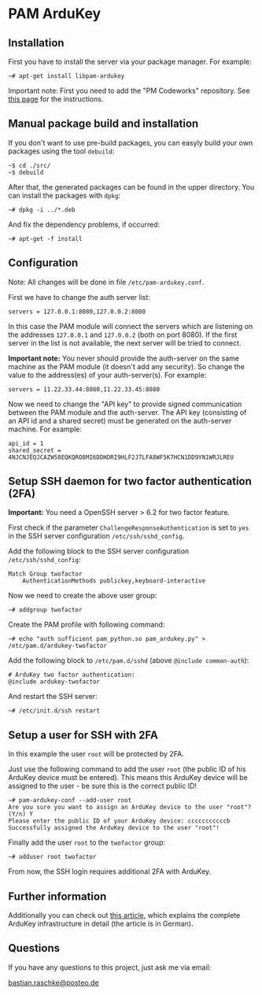 # PAM ArduKey

## Installation

First you have to install the server via your package manager. For example:

    ~# apt-get install libpam-ardukey

Important note: First you need to add the "PM Codeworks" repository. See [this page](http://www.pm-codeworks.de/repository.html) for the instructions.

## Manual package build and installation

If you don't want to use pre-build packages, you can easyly build your own packages using the tool `debuild`:

    ~$ cd ./src/
    ~$ debuild

After that, the generated packages can be found in the upper directory. You can install the packages with `dpkg`:

    ~# dpkg -i ../*.deb

And fix the dependency problems, if occurred:

    ~# apt-get -f install

## Configuration

Note: All changes will be done in file `/etc/pam-ardukey.conf`.

First we have to change the auth server list:

    servers = 127.0.0.1:8080,127.0.0.2:8080

In this case the PAM module will connect the servers which are listening on the addresses `127.0.0.1` and `127.0.0.2` (both on port 8080). If the first server in the list is not available, the next server will be tried to connect.

**Important note:** You never should provide the auth-server on the same machine as the PAM module (it doesn't add any security). So change the value to the address(es) of your auth-server(s). For example:

    servers = 11.22.33.44:8080,11.22.33.45:8080

Now we need to change the "API key" to provide signed communication between the PAM module and the auth-server. The API key (consisting of an API id and a shared secret) must be generated on the auth-server machine. For example:

    api_id = 1
    shared_secret = 4NJCNJEQJCAZW58EQKQRO8MI6DDHDRI9HLF2J7LFA8WF5K7HCN1DD9YN1WRJLREU

## Setup SSH daemon for two factor authentication (2FA)

**Important:** You need a OpenSSH server > 6.2 for two factor feature.

First check if the parameter `ChallengeResponseAuthentication` is set to `yes` in the SSH server configuration `/etc/ssh/sshd_config`.

Add the following block to the SSH server configuration `/etc/ssh/sshd_config`:

    Match Group twofactor
        AuthenticationMethods publickey,keyboard-interactive

Now we need to create the above user group:

    ~# addgroup twofactor

Create the PAM profile with following command:

    ~# echo "auth sufficient pam_python.so pam_ardukey.py" > /etc/pam.d/ardukey-twofactor

Add the following block to `/etc/pam.d/sshd` (above `@include common-auth`):

    # ArduKey two factor authentication:
    @include ardukey-twofactor

And restart the SSH server:

    ~# /etc/init.d/ssh restart

## Setup a user for SSH with 2FA

In this example the user `root` will be protected by 2FA.

Just use the following command to add the user `root` (the public ID of his ArduKey device must be entered). This means this ArduKey device will be assigned to the user - be sure this is the correct public ID!

    ~# pam-ardukey-conf --add-user root
    Are you sure you want to assign an ArduKey device to the user "root"? (Y/n) Y
    Please enter the public ID of your ArduKey device: cccccccccccb
    Successfully assigned the ArduKey device to the user "root"!

Finally add the user `root` to the `twofactor` group:

    ~# adduser root twofactor

From now, the SSH login requires additional 2FA with ArduKey.

## Further information

Additionally you can check out [this article](https://sicherheitskritisch.de/2015/06/ardukey-otp-generator-fuer-zweifaktor-authentifizierung-2fa-mit-arduino/), which explains the complete ArduKey infrastructure in detail (the article is in German).

## Questions

If you have any questions to this project, just ask me via email:

<bastian.raschke@posteo.de>
